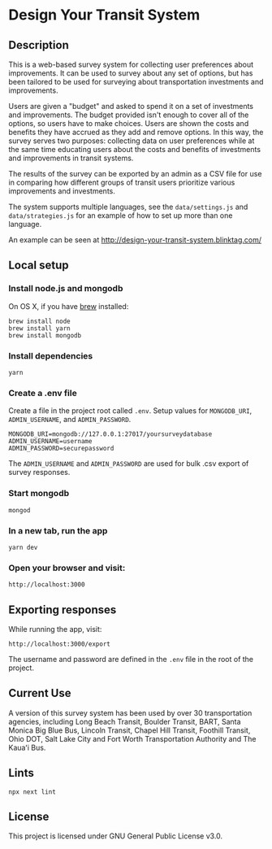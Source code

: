 # Design Your Transit System

## Description

This is a web-based survey system for collecting user preferences about improvements. It can be used to survey about any set of options, but has been tailored to be used for surveying about transportation investments and improvements.

Users are given a "budget" and asked to spend it on a set of investments and improvements. The budget provided isn't enough to cover all of the options, so users have to make choices. Users are shown the costs and benefits they have accrued as they add and remove options. In this way, the survey serves two purposes: collecting data on user preferences while at the same time educating users about the costs and benefits of investments and improvements in transit systems.

The results of the survey can be exported by an admin as a CSV file for use in comparing how different groups of transit users prioritize various improvements and investments.

The system supports multiple languages, see the `data/settings.js` and `data/strategies.js` for an example of how to set up more than one language.

An example can be seen at http://design-your-transit-system.blinktag.com/

## Local setup

### Install node.js and mongodb

On OS X, if you have [brew](https://brew.sh/) installed:

    brew install node
    brew install yarn
    brew install mongodb

### Install dependencies

    yarn

### Create a .env file

Create a file in the project root called `.env`. Setup values for `MONGODB_URI`, `ADMIN_USERNAME`, and `ADMIN_PASSWORD`.

    MONGODB_URI=mongodb://127.0.0.1:27017/yoursurveydatabase
    ADMIN_USERNAME=username
    ADMIN_PASSWORD=securepassword

The `ADMIN_USERNAME` and `ADMIN_PASSWORD` are used for bulk .csv export of survey responses.

### Start mongodb

    mongod

### In a new tab, run the app

    yarn dev

### Open your browser and visit:

    http://localhost:3000

## Exporting responses

While running the app, visit:

    http://localhost:3000/export

The username and password are defined in the `.env` file in the root of the project.

## Current Use

A version of this survey system has been used by over 30 transportation agencies, including Long Beach Transit, Boulder Transit, BART, Santa Monica Big Blue Bus, Lincoln Transit, Chapel Hill Transit, Foothill Transit, Ohio DOT, Salt Lake City and Fort Worth Transportation Authority and The Kauaʻi Bus.

## Lints

    npx next lint

## License

This project is licensed under GNU General Public License v3.0.
